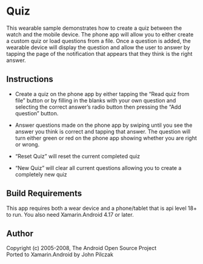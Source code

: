 Quiz
==================
This wearable sample demonstrates how to create a quiz between the watch and the mobile device. The phone app will allow you to either create a custom quiz or load questions from a file. Once a question is added, the wearable device will display the question and allow the user to answer by tapping the page of the notification that appears that they think is the right answer.

Instructions
------------
* Create a quiz on the phone app by either tapping the “Read quiz from file” button or by filling in the blanks with your own question and selecting the correct answer’s radio button then pressing the “Add question” button.

* Answer questions made on the phone app by swiping until you see the answer you think is correct and tapping that answer. The question will turn either green or red on the phone app showing whether you are right or wrong.

* “Reset Quiz” will reset the current completed quiz

* “New Quiz” will clear all current questions allowing you to create a completely new quiz

Build Requirements
------------------
This app requires both a wear device and a phone/tablet that is api level 18+ to run. You also need Xamarin.Android 4.17 or later.

Author
------
Copyright (c) 2005-2008, The Android Open Source Project  
Ported to Xamarin.Android by John Pilczak